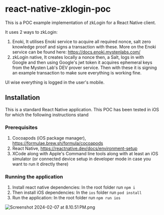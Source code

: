 # react-native-zklogin-poc

This is a POC example implementation of zkLogin for a React Native client.

It uses 2 ways to zkLogin:
1) Enoki,
It utilises Enoki service to acquire all required nonce, salt zero knowledge proof and signs a transaction with these. More on the Enoki service can be found here: https://docs.enoki.mystenlabs.com/
2) zkLogin native, 
It creates locally a nonce then, a Salt, logs in with Google and then using Google's jwt token it acquires ephemeral keys from the Mysten Lab's DEV prover service. 
Then with these it is signing an example transaction to make sure everything is working fine.

UI wise everything is logged in the user's mobile.


## Installation
This is a standard React Native application. This POC has been tested in iOS for which the following instructions stand

### Prerequisites

1) Cocoapods (iOS package manager), https://formulae.brew.sh/formula/cocoapods
2) React Native, https://reactnative.dev/docs/environment-setup
3) XCode along with Apple's Command line tools along with at least an iOS simulator (or connected device setup in developer mode in case you want to run it directly there) 

### Running the application 
1) Install react native dependencies: In the root folder run `npm i`
2) Then install iOS dependencies: In the `ios` folder run `pod install`
3) Run the application: In the root folder run `npm run ios`


![Screenshot 2024-02-07 at 8.10.51 PM.png](assets%2FScreenshot%202024-02-07%20at%208.10.51%E2%80%AFPM.png)